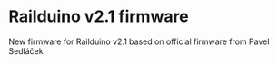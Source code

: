# Railduino v2.1 firmware

New firmware for Railduino v2.1 based on official firmware from Pavel Sedláček
